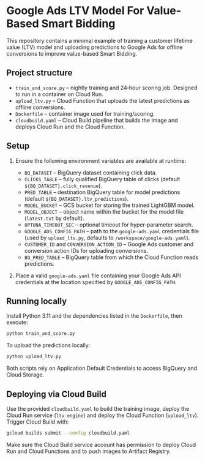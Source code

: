 # Google Ads LTV Model For Value-Based Smart Bidding 

This repository contains a minimal example of training a customer lifetime value (LTV) model and uploading predictions to Google Ads for offline conversions to improve value-based Smart Bidding.

## Project structure

- `train_and_score.py` – nightly training and 24‑hour scoring job. Designed to run in a container on Cloud Run.
- `upload_ltv.py` – Cloud Function that uploads the latest predictions as offline conversions.
- `Dockerfile` – container image used for training/scoring.
- `cloudbuild.yaml` – Cloud Build pipeline that builds the image and deploys Cloud Run and the Cloud Function.

## Setup

1. Ensure the following environment variables are available at runtime:

   - `BQ_DATASET` – BigQuery dataset containing click data.
   - `CLICKS_TABLE` – fully qualified BigQuery table of clicks (default `${BQ_DATASET}.click_revenue`).
   - `PRED_TABLE` – destination BigQuery table for model predictions (default `${BQ_DATASET}.ltv_predictions`).
   - `MODEL_BUCKET` – GCS bucket for storing the trained LightGBM model.
   - `MODEL_OBJECT` – object name within the bucket for the model file (`latest.txt` by default).
   - `OPTUNA_TIMEOUT_SEC` – optional timeout for hyper‑parameter search.
   - `GOOGLE_ADS_CONFIG_PATH` – path to the `google-ads.yaml` credentials file (used by `upload_ltv.py`, defaults to `/workspace/google-ads.yaml`).
   - `CUSTOMER_ID` and `CONVERSION_ACTION_ID` – Google Ads customer and conversion action IDs for uploading conversions.
   - `BQ_PRED_TABLE` – BigQuery table from which the Cloud Function reads predictions.

2. Place a valid `google-ads.yaml` file containing your Google Ads API credentials at the location specified by `GOOGLE_ADS_CONFIG_PATH`.

## Running locally

Install Python 3.11 and the dependencies listed in the `Dockerfile`, then execute:

```bash
python train_and_score.py
```

To upload the predictions locally:

```bash
python upload_ltv.py
```

Both scripts rely on Application Default Credentials to access BigQuery and Cloud Storage.

## Deploying via Cloud Build

Use the provided `cloudbuild.yaml` to build the training image, deploy the Cloud Run service (`ltv-engine`) and deploy the Cloud Function (`upload_ltv`). Trigger Cloud Build with:

```bash
gcloud builds submit --config cloudbuild.yaml
```

Make sure the Cloud Build service account has permission to deploy Cloud Run and Cloud Functions and to push images to Artifact Registry.


